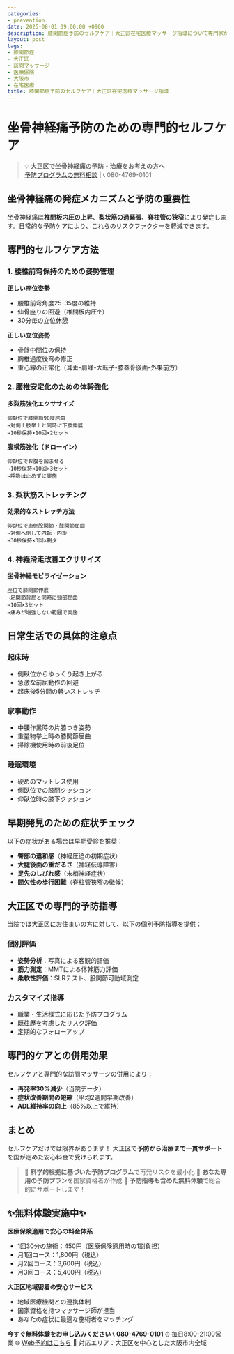 ```yaml
---
categories:
- prevention
date: 2025-08-01 09:00:00 +0900
description: 膝関節症予防のセルフケア｜大正区在宅医療マッサージ指導について専門家が解説。膝関節症でお困りの大正区の方へ、医療保険適用の訪問マッサージで症状改善をサポートします。
layout: post
tags:
- 膝関節症
- 大正区
- 訪問マッサージ
- 医療保険
- 大阪市
- 在宅医療
title: 膝関節症予防のセルフケア｜大正区在宅医療マッサージ指導
---
```



# 坐骨神経痛予防のための専門的セルフケア

> 💡 **大正区で坐骨神経痛の予防・治療をお考えの方へ**  
> [予防プログラムの無料相談](https://peraichi.com/landing_pages/view/himawari-massage/) | 📞 080-4769-0101

## 坐骨神経痛の発症メカニズムと予防の重要性

坐骨神経痛は**椎間板内圧の上昇**、**梨状筋の過緊張**、**脊柱管の狭窄**により発症します。日常的な予防ケアにより、これらのリスクファクターを軽減できます。

## 専門的セルフケア方法

### 1. 腰椎前弯保持のための姿勢管理

**正しい座位姿勢**
- 腰椎前弯角度25-35度の維持
- 仙骨座りの回避（椎間板内圧↑）
- 30分毎の立位休憩

**正しい立位姿勢**
- 骨盤中間位の保持
- 胸椎過度後弯の修正
- 重心線の正常化（耳垂-肩峰-大転子-膝蓋骨後面-外果前方）

### 2. 腰椎安定化のための体幹強化

**多裂筋強化エクササイズ**
```
仰臥位で膝関節90度屈曲
→対側上肢挙上と同時に下肢伸展
→10秒保持×10回×2セット
```

**腹横筋強化（ドローイン）**
```
仰臥位でお腹を凹ませる
→10秒保持×10回×3セット
→呼吸は止めずに実施
```

### 3. 梨状筋ストレッチング

**効果的なストレッチ方法**
```
仰臥位で患側股関節・膝関節屈曲
→対側へ倒して内転・内旋
→30秒保持×3回×朝夕
```

### 4. 神経滑走改善エクササイズ

**坐骨神経モビライゼーション**
```
座位で膝関節伸展
→足関節背屈と同時に頸部屈曲
→10回×3セット
→痛みが増強しない範囲で実施
```

## 日常生活での具体的注意点

### 起床時
- 側臥位からゆっくり起き上がる
- 急激な前屈動作の回避
- 起床後5分間の軽いストレッチ

### 家事動作
- 中腰作業時の片膝つき姿勢
- 重量物挙上時の膝関節屈曲
- 掃除機使用時の前後足位

### 睡眠環境
- 硬めのマットレス使用
- 側臥位での膝間クッション
- 仰臥位時の膝下クッション

## 早期発見のための症状チェック

以下の症状がある場合は早期受診を推奨：
- **臀部の違和感**（神経圧迫の初期症状）
- **大腿後面の重だるさ**（神経伝導障害）
- **足先のしびれ感**（末梢神経症状）
- **間欠性の歩行困難**（脊柱管狭窄の徴候）

## 大正区での専門的予防指導

当院では大正区にお住まいの方に対して、以下の個別予防指導を提供：

### 個別評価
- **姿勢分析**：写真による客観的評価
- **筋力測定**：MMTによる体幹筋力評価
- **柔軟性評価**：SLRテスト、股関節可動域測定

### カスタマイズ指導
- 職業・生活様式に応じた予防プログラム
- 既往歴を考慮したリスク評価
- 定期的なフォローアップ

## 専門的ケアとの併用効果

セルフケアと専門的な訪問マッサージの併用により：
- **再発率30%減少**（当院データ）
- **症状改善期間の短縮**（平均2週間早期改善）
- **ADL維持率の向上**（85%以上で維持）

## まとめ

セルフケアだけでは限界があります！
大正区で**予防から治療まで一貫サポート**を国が定めた安心料金で受けられます。

> 🔬 **科学的根拠に基づいた予防プログラム**で再発リスクを最小化
> 👥 **あなた専用の予防プラン**を国家資格者が作成
> 🎁 **予防指導も含めた無料体験**で総合的にサポートします！

## ✨無料体験実施中✨

**医療保険適用で安心の料金体系**
- 1回30分の施術：450円（医療保険適用時の1割負担）
- 月1回コース：1,800円（税込）
- 月2回コース：3,600円（税込）
- 月3回コース：5,400円（税込）

**大正区地域密着の安心サービス**
- 地域医療機関との連携体制
- 国家資格を持つマッサージ師が担当
- あなたの症状に最適な施術者をマッチング

**今すぐ無料体験をお申し込みください**
📞 **[080-4769-0101](tel:080-4769-0101)**
⏰ 毎日8:00-21:00営業
🌐 [Web予約はこちら](https://peraichi.com/landing_pages/view/himawari-massage/)
📍 対応エリア：大正区を中心とした大阪市内全域
